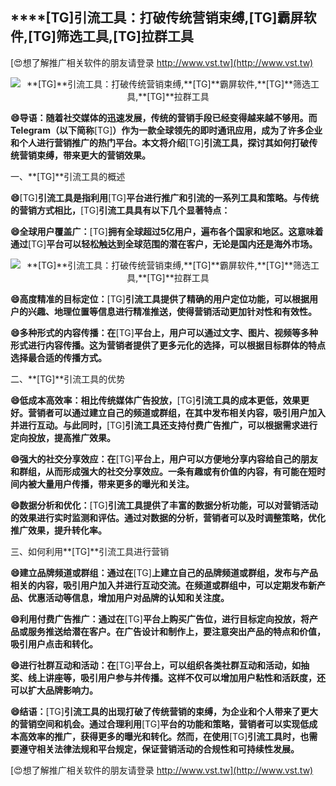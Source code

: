 ## ****[TG]**引流工具：打破传统营销束缚,**[TG]**霸屏软件,**[TG]**筛选工具,**[TG]**拉群工具**

[😍想了解推广相关软件的朋友请登录 http://www.vst.tw](http://www.vst.tw)

 <center><img src="https://vst.tw/MP4/tuiguang/png/4.png" alt="**[TG]**引流工具：打破传统营销束缚,**[TG]**霸屏软件,**[TG]**筛选工具,**[TG]**拉群工具"></center>

**😄导语：随着社交媒体的迅速发展，传统的营销手段已经变得越来越不够用。而Telegram（以下简称**[TG]**）作为一款全球领先的即时通讯应用，成为了许多企业和个人进行营销推广的热门平台。本文将介绍**[TG]**引流工具，探讨其如何打破传统营销束缚，带来更大的营销效果。**

一、**[TG]**引流工具的概述

**😄**[TG]**引流工具是指利用**[TG]**平台进行推广和引流的一系列工具和策略。与传统的营销方式相比，**[TG]**引流工具具有以下几个显著特点：**

**😄全球用户覆盖广：**[TG]**拥有全球超过5亿用户，遍布各个国家和地区。这意味着通过**[TG]**平台可以轻松触达到全球范围的潜在客户，无论是国内还是海外市场。**

 <center><img src="https://vst.tw/MP4/tuiguang/png/8.png" alt="**[TG]**引流工具：打破传统营销束缚,**[TG]**霸屏软件,**[TG]**筛选工具,**[TG]**拉群工具"></center>

**😄高度精准的目标定位：**[TG]**引流工具提供了精确的用户定位功能，可以根据用户的兴趣、地理位置等信息进行精准推送，使得营销活动更加针对性和有效性。**

**😄多种形式的内容传播：在**[TG]**平台上，用户可以通过文字、图片、视频等多种形式进行内容传播。这为营销者提供了更多元化的选择，可以根据目标群体的特点选择最合适的传播方式。**

二、**[TG]**引流工具的优势

**😄低成本高效率：相比传统媒体广告投放，**[TG]**引流工具的成本更低，效果更好。营销者可以通过建立自己的频道或群组，在其中发布相关内容，吸引用户加入并进行互动。与此同时，**[TG]**引流工具还支持付费广告推广，可以根据需求进行定向投放，提高推广效果。**

**😄强大的社交分享效应：在**[TG]**平台上，用户可以方便地分享内容给自己的朋友和群组，从而形成强大的社交分享效应。一条有趣或有价值的内容，有可能在短时间内被大量用户传播，带来更多的曝光和关注。**

**😄数据分析和优化：**[TG]**引流工具提供了丰富的数据分析功能，可以对营销活动的效果进行实时监测和评估。通过对数据的分析，营销者可以及时调整策略，优化推广效果，提升转化率。**

三、如何利用**[TG]**引流工具进行营销

**😄建立品牌频道或群组：通过在**[TG]**上建立自己的品牌频道或群组，发布与产品相关的内容，吸引用户加入并进行互动交流。在频道或群组中，可以定期发布新产品、优惠活动等信息，增加用户对品牌的认知和关注度。**

**😄利用付费广告推广：通过在**[TG]**平台上购买广告位，进行目标定向投放，将产品或服务推送给潜在客户。在广告设计和制作上，要注意突出产品的特点和价值，吸引用户点击和转化。**

**😄进行社群互动和活动：在**[TG]**平台上，可以组织各类社群互动和活动，如抽奖、线上讲座等，吸引用户参与并传播。这样不仅可以增加用户粘性和活跃度，还可以扩大品牌影响力。**

**😄结语：**[TG]**引流工具的出现打破了传统营销的束缚，为企业和个人带来了更大的营销空间和机会。通过合理利用**[TG]**平台的功能和策略，营销者可以实现低成本高效率的推广，获得更多的曝光和转化。然而，在使用**[TG]**引流工具时，也需要遵守相关法律法规和平台规定，保证营销活动的合规性和可持续性发展。**

[😍想了解推广相关软件的朋友请登录 http://www.vst.tw](http://www.vst.tw)



